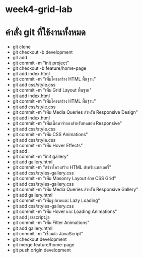# week4-grid-lab
# คำสั่ง git ที่ใช้งานทั้งหมด
- git clone <your-repo-url>
- git checkout -b development
- git add .
- git commit -m "init project"
- git checkout -b feature/home-page
- git add index.html
- git commit -m "เพิ่มโครงสร้าง HTML พื้นฐาน"
- git add css/style.css
- git commit -m "เพิ่ม Grid Layout พื้นฐาน"
- git add index.html
- git commit -m "เพิ่มโครงสร้าง HTML พื้นฐาน"  
- git add css/style.css 
- git commit -m "เพิ่ม Media Queries สำหรับ Responsive Design"
- git add index.html
- git commit -m "เพิ่มเนื้อหาจำลองสำหรับทดสอบ Responsive"
- git add css/style.css
- git commit -m "เพิ่ม CSS Animations"
- git add css/style.css
- git commit -m "เพิ่ม Hover Effects"
- git add .
- git commit -m "init gallery"
- git add gallery.html
- git commit -m "สร้างโครงสร้าง HTML สำหรับแกลเลอรี่"
- git add css/styles-gallery.css
- git commit -m "เพิ่ม Masonry Layout ด้วย CSS Grid"
- git add css/styles-gallery.css  
- git commit -m "เพิ่ม Media Queries สำหรับ Responsive Gallery"
- git add gallery.html
- git commit -m "เพิ่มรูปภาพและ Lazy Loading"
- git add css/styles-gallery.css    
- git commit -m "เพิ่ม Hover และ Loading Animations"
- git add js/script.js
- git commit -m "เพิ่ม Filter Animations"
- git add gallery.html
- git commit -m "เชื่อมต่อ JavaScript"
- git checkout development
- git merge feature/home-page
- git push origin development